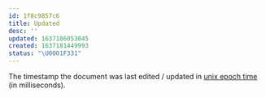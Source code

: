 ```yaml
---
id: 1f8c9857c6
title: Updated
desc: ''
updated: 1637186053045
created: 1637181449993
status: "\U0001F331"
---
```


The timestamp the document was last edited / updated in [unix epoch time](https://en.wikipedia.org/wiki/Unix_time) (in milliseconds).
